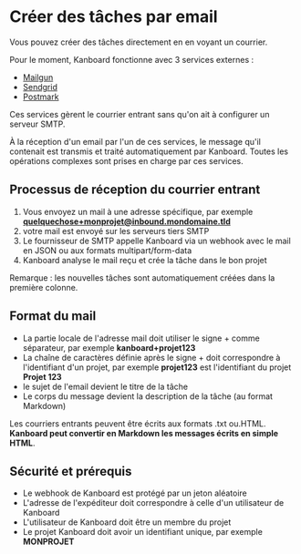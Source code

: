 Créer des tâches par email
=====================

Vous pouvez créer des tâches directement en en voyant un courrier.

Pour le moment, Kanboard fonctionne avec 3 services externes :

- [Mailgun](http://kanboard.net/documentation/mailgun)
- [Sendgrid](http://kanboard.net/documentation/sendgrid)
- [Postmark](http://kanboard.net/documentation/postmark)

Ces services gèrent le courrier entrant sans qu'on ait à configurer un serveur SMTP.

À la réception d'un email par l'un de ces services, le message qu'il contenait est transmis et traité automatiquement par Kanboard.
Toutes les opérations complexes sont prises en charge par ces services.

Processus de réception du courrier entrant
------------------------

1. Vous envoyez un mail à une adresse spécifique, par exemple **quelquechose+monprojet@inbound.mondomaine.tld**
2. votre mail est envoyé sur les serveurs tiers SMTP
3. Le fournisseur de SMTP appelle Kanboard via un webhook avec le mail en JSON ou aux formats multipart/form-data
4. Kanboard analyse le mail reçu et crée la tâche dans le bon projet

Remarque : les nouvelles tâches sont automatiquement créées dans la première colonne.

Format du mail
------------

- La partie locale de l'adresse mail doit utiliser le signe + comme séparateur, par exemple **kanboard+projet123**
- La chaîne de caractères définie après le signe + doit correspondre à l'identifiant d'un projet, par exemple **projet123** est l'identifiant du projet **Projet 123**
- le sujet de l'email devient le titre de la tâche
- Le corps du message devient la description de la tâche (au format Markdown)

Les courriers entrants peuvent être écrits aux formats .txt ou.HTML.
**Kanboard peut convertir en Markdown les messages écrits en simple HTML**.

Sécurité et prérequis
-------------------------

- Le webhook de Kanboard est protégé par un jeton aléatoire
- L'adresse de l'expéditeur doit correspondre à celle d'un utilisateur de Kanboard
- L'utilisateur de Kanboard doit être un membre du projet
- Le projet Kanboard doit avoir un identifiant unique, par exemple **MONPROJET**

